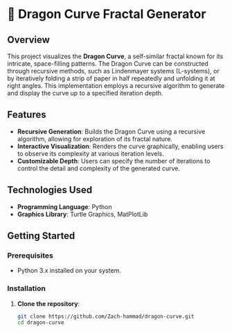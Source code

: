 # 🐉 Dragon Curve Fractal Generator

## Overview

This project visualizes the **Dragon Curve**, a self-similar fractal known for its intricate, space-filling patterns. The Dragon Curve can be constructed through recursive methods, such as Lindenmayer systems (L-systems), or by iteratively folding a strip of paper in half repeatedly and unfolding it at right angles. This implementation employs a recursive algorithm to generate and display the curve up to a specified iteration depth.

## Features

- **Recursive Generation**: Builds the Dragon Curve using a recursive algorithm, allowing for exploration of its fractal nature.
- **Interactive Visualization**: Renders the curve graphically, enabling users to observe its complexity at various iteration levels.
- **Customizable Depth**: Users can specify the number of iterations to control the detail and complexity of the generated curve.

## Technologies Used

- **Programming Language**: Python
- **Graphics Library**: Turtle Graphics, MatPlotLib

## Getting Started

### Prerequisites

- Python 3.x installed on your system.

### Installation

1. **Clone the repository**:

   ```bash
   git clone https://github.com/Zach-hammad/dragon-curve.git
   cd dragon-curve
